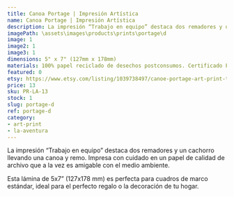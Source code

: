 ```yaml
---
title: Canoa Portage | Impresión Artística
name: Canoa Portage | Impresión Artística
description: La impresión “Trabajo en equipo” destaca dos remadores y un cachorro llevando una canoa y remo. Impresa con cuidado en un papel de calidad de archivo que a la vez es amigable con el medio ambiente.
imagePath: \assets\images\products\prints\portage\d
image: 1
image2: 1
image3: 1
dimensions: 5" x 7" (127mm x 178mm)
materials: 100% papel reciclado de desechos postconsumos. Certificado FSC.
featured: 0
etsy: https://www.etsy.com/listing/1039738497/canoe-portage-art-print-thick-recycled
price: 13
sku: PR-LA-13
stock: 1
slug: portage-d
ref: portage-d
category:
- art-print
- la-aventura
---
```

La impresión “Trabajo en equipo” destaca dos remadores y un cachorro llevando una canoa y remo. Impresa con cuidado en un papel de calidad de archivo que a la vez es amigable con el medio ambiente.

Esta lámina de 5x7” (127x178 mm) es perfecta para cuadros de marco estándar, ideal para el perfecto regalo o la decoración de tu hogar.
